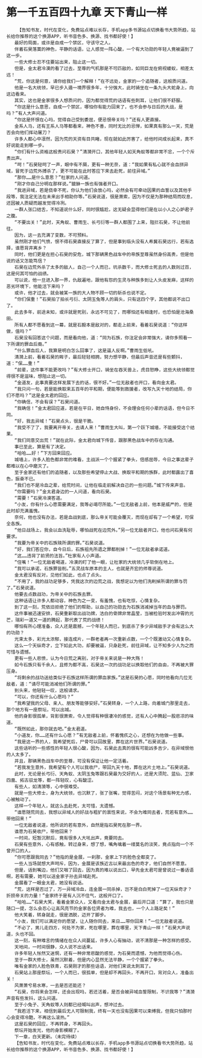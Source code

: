 # 第一千五百四十九章 天下青山一样
        【告知书友，时代在变化，免费站点难以长存，手机app多书源站点切换看书大势所趋，站长给你推荐的这个换源APP，听书音色多、换源、找书都好使！】
       最好的局面，或许是自成一个禁区，守该守之人。
       伴着石昊落寞的神色，平静的话语，让人感觉一阵心酸，一个有大功勋的年轻人竟被逼到了这一步。
       一些大修士忍不住要站出来，阻止这一切。
       但是，金太君冷漠的看了过去，至尊的气机那是不可匹敌的，如同巨龙在俯视蝼蚁，相差太远！
       “荒，你这是何意，请你给我们一个解释！”在不远处，金家的一个追随者，这般质问道。
       他是一名大统领，早已步入遁一境界很多年，十分强大，此时骑坐在一条九头大蛇身上，向这边看来。
       其实，这也是金家很多人想质问的，因为都觉得荒的话语有些刺耳，让他们很不舒服。
       “你这是什么意思，自成一个禁区，哪怕你有能力回来了，也不会参与日后的大战，是吗？”有人大声问道。
       “你这是怀恨在心吗，觉得自己受到委屈，便忌恨帝关吗？”还有人更直接。
       金系人马，还有王系人马等都看来，神色不善，同时无比的忌惮，如果真有那么一天，荒是否会向他们挥动屠刀？
       许多人都心中凛然，因为荒的天资有目共睹，现在就如此厉害了，给他时间成长起来，真不好说能走到哪一步。
       “你们有什么资格这般责问石昊？”清漪开口，其他年轻人如天角蚁等都非常不忿，一个个斥责出声。
       “呵！”石昊轻呵了一声，眼中有不屑，更有一种无奈，道：“我如果有私心就不会血拼异域，冒死于边荒外搏杀了，更不可能在此时答应下来去赴死，前往异域。”
       “那你……是什么意思？”杜家的人问道。
       “刚才你自己分明在那样说。”貔貅一族也有强者开口。
       “我进异域，若是侥幸不死，你认为他们会放心吗，必然会有可牵动因果的血誓以及其他手段等，我注定无法在未来出手相助你等。”石昊说道，很是萧索，因为不仅是为那种结局而叹息，还因被人质疑而越发觉得冷冽。
       一群人张口结舌，不知道说什么好，同时很尴尬，这无疑会显得他们是在以小人之心妒君子之腹。
       “不要出关！”此时，天角蚁、曹雨生、长弓衍等一群人都围了上来，阻拦石昊，不让他前往。
       因为，这一去充满了变数，不可预料。
       虽然刚才他们气愤，恨不得石昊直接反了算了，但是事到临头没有人希冀石昊远行，若有选择，谁愿背井离乡？
       同时，他们更是在担心石昊的安危，城下那辆黑色战车中的帝族至尊虽然身份高贵，但是他说的话又怎能笃信？
       石昊在边荒外杀了太多的敌人，自己一个人而已，坑杀数千，而大修士死去的人数则过百，这是何其可怕的战绩。
       可以说，他一旦进入那一界，仇敌遍地，跟他有怨的生灵与种族多到让人头皮发麻，这样的恶劣环境下，他能活下来吗？
       或许，他才过去，就会被某一族的大人物不顾一切的斩杀也说不定。
       “你们保重！”石昊拍了拍长弓衍、太阴玉兔等人的肩头，只有这四个字，其他都说不出口了。
       此去多年，前途未知，或许就是死别，永远不可见了，而哪怕还有相逢时，也恐怕是沧海桑田。
       所有人都不愿看到这一幕，就是石毅本是敌对的，都走上前来，看着石昊说道：“你这样做，值吗？”
       石昊没有回答这个问题，而是看向他，道：“同为石族，你注定会非常强大，请你多照看一下所谓的罪血后裔。”
       “什么罪血后人，我算是明白怎么回事了，这是逼人反啊。”曹雨生低吼。
       清漪上前，看着石昊的眸子，最后轻轻相拥，努力想平静，但最后声音还是有些颤抖，道：“保……重！”
       “前辈，这件事不能更改吗？”有大修士开口，骑坐在吞天兽上，虎目怒睁，这些大统领都觉得很不是滋味，想阻止这一切。
       “金道友，此事真要这样发展下去的话，很不好。”一位无敌者也开口，看向金太君。
       “我只问一句，若是能换取来五百年的平和期，便能等到救援者，改写九天十地的结局，你们不愿吗？”这是金太君的回应。
       “你确信，不会有误？”石昊问道。
       “我确信！”金太君回应道，若是在平日，她自恃身份，不会理会任何小辈的话语，但今日不同。
       “好，我去异域！”石昊点头，很是干脆。
       “我受不了了，我要离开帝关，去请人来！”曹雨生大叫，第一个跃下城墙，不能接受这个结果。
       “我们同意交出荒！”就在此际，金太君向城下传音，跟那黑色战车中的存在沟通。
       事已至此，算是有了决定。
       “哈哈……好！”下方回来回应。
       城墙上，许多人脸色都非常的难看，主战派一个个握紧了拳头，倍感屈辱，今日之事这辈子都难以在心中磨灭了。
       至于金家还有他们的追随者，以及那些希望停止大战、换取平和期的族群，此时都露出了喜色，振奋不已。
       “我们也不是冷血之辈，给荒时间，让他在临走前解决自己的一些问题。”城下传来声音。
       “你需要吗？”金太君身边的一人问道，看向石昊。
       “需要！”石昊冷漠答道。
       “小友，你有什么心愿需要满足，我等必竭尽所能。”一位无敌者上前，他本是威严的，但是此时却充满羞愧。
       奈何，他也没有办法，若是血战到底，那么帝关可能会覆灭，而现在却有了一个希望，可保全各族。
       “他日战场上，我会以血洗耻辱，哪怕战死在边荒外。”另一位无敌者开口，他也问石昊有何要求。
       “我要为帝关中的石族赎所谓的罪。”石昊说道。
       “好，我们答应你，自今日后，石族祖先所遗之罪都削掉！”一位无敌者承诺道。
       “这……违背了前贤的法旨。”杜家有人小声道。
       “住嘴！”一位无敌者喝道，冷漠的盯了他一眼，让杜家的大统领几乎软倒在地上。
       “我可以承诺，石族罪皆削。”五灵战车原本的主人，也就是齐宏的师尊说道。
       金太君没有反对，见他们如此，也点了点头。
       “不用了，我的战功足够多，凭我这次的边荒之战，我想足以为他们洗刷掉所谓的罪与罚了。”石昊说道。
       他要去点数战功，为帝关中的石族去罪。
       这种话语让许多人都动容，神色为之一变，有羞愧，也有吃惊，心情复杂。
       到了这一刻，荒依旧拒绝了他们的帮助，以自己的功勋去为石族消减掉当年的血与罪罚。
       这件事被迅速安排，石昊重新取出战功牌，洁白的骨牌非常晶莹，当被检验时发出冲霄的光芒，瑞彩一道又一道的腾起，那代表了荒的战绩！
       哪怕有所心理准备，众人还是震撼，一个年轻人而已，到底杀了多少异域敌手才会有这么大的功勋？
       光束太多，彩光太浓郁，接连成片，一群老者再一次重新点数，一个个既激动又心情复杂。
       这么一个天纵奇才，立下如此大功，却要被逼，只身赴死，前往异域，让不知多少人为之而可惜与遗憾。
       更有一些人悲愤，认为今日荒之离别，对于帝关来说是一种大殇！
       如今石族只有千余人，且修为都不高，石昊这一次的战功足以换取他们的自由，不再被大罪压身。
       “将剩余的战功送给类似于石族这样所谓的罪血家族。”这是石昊的心愿，同时他看向几位无敌者，道：“请尽可能消减他们所谓的罪。”
       到头来，他轻轻一叹，这般请求。
       “可以，你还有什么心愿吗？”
       “我希望我的父母、亲人、朋友等能够安好。”石昊转身，一个人上路，向着城门那里走去，那个地方有一座祭坛，可以出城。
       他的身影很孤单，背影很萧索，令人觉得有种很凄冷的感觉，还有人心中腾起一股悲凉的味道。
       “既然如此，那你就去吧。”金太君道。
       “小道友，你……还有什么心愿？”有无敌者上前，怀着愧疚之心，还想在为他做一些事。
       “我是这一界的人，我希望死后，尸骨可以回故里，葬在这片世界。”石昊说道。
       这些话听的一些感性的年轻人很心酸，因为，石昊此去真的很有可能凶多吉少，在异域恨他的人太多了。
       并且，那辆黑色战车中的至尊，可没有保证让他一定活着。
       “若我发生意外，我希望有个人可以我收尸，带回九天十地，葬在这片土地上。”石昊说道。
       此时，无论是长弓衍、天角蚁、太阴玉兔等跟石昊最为交好的人，还是大须陀、蓝仙、卫家四凰、拓古驭龙等，都一阵轻叹，心有酸涩。
       有些人，如清漪等，心中很难受。
       就是一些大修士，身为大统领，也沉默了，张了张嘴，觉得苦闷，对这个场景有种无力感，心被触动了。
       这样一个年轻人，就这么去赴死，太可惜，太遗憾。
       “谁愿随荒同去，我想以异域人的好战与粗犷的禀性来说，不会为难同去者，荒若有意外……带他回来！”
       一位无敌者说道，他所说的若有意外，自然是指石昊死在那一界。
       谁愿为石昊收尸，带他回来？
       一时间，短暂沉默后，竟有很多人大吼出声，竟要同去。
       石昊有些意外，心有感触，转过身来，想了想，嘴角噙着一缕莫名的淡笑，竟点指向一个不曾开口的人。
       “你可愿跟我同去？”他指的是金展，一刹那，金家上下的脸色全都变了。
       一些人当场就想大声呵斥，因为，金展是该族近古以来最出色的奇才，他们自然不愿意。
       但是，话到嘴边，他们又咽了回去，因为真的难以说出口，早先金太君可是曾说过一番话语啊，若有需要，她可以送金家子孙去异域赴死。
       金展看了一眼金太君，她没有说话。
       “荒，这样是否过了，万一异域冷血，连金展一同杀掉，岂不是白白死掉了一位天纵奇才？折损帝关的力量！”金家终于是有人沉不住气，这般开口了。
       “哈哈……”石昊大笑，看着金家众人，又看向金太君与金展，最后开口道：“算了，我也只是随口一提，怎么会忍心让高风亮节的金家各位贤者为难，我去也，一个人上路足矣！”
       他大笑着，转身就走，很是洒脱，迈开了脚步。
       “小友，我们可以满足你的愿望，让人随你同去，来日……带你回来！”一位无敌者说道。
       “不必了，男儿走四方，何处不为家，死在哪里，葬在哪里，天下青山一样！”石昊大声说道，头也不回。
       这一刻，有种难言的情绪在在众人间蔓延，许多人心有抽动，说不清那是一种怎样的感受。
       天地间，一时间很静，众人说不出话来。
       许多年轻人怅然又迷惘，还有一种非常悲酸的感觉，为石昊而遗憾，为他而觉得心伤。
       至于一群大修士，虽然沉默着，但是内心显然无法平静，一个个握紧了拳头。
       唯有金家的人脸色铁青，石昊刚才的那些话语，对他们来说太刺耳了。
       石昊站上那座祭坛，一个人而已，很孤单，但是却不再回头，不再开口，背对众人，准备出关！
       风萧萧兮易水寒，一去是否还能还？
       “石昊，你将来会怎样，还会出现吗，若还活着，是否会被异域血誓限制，不识我等？”清漪声音有些发抖，这么问道。
       至于小兔子、天角蚁等人则都已经喊叫出声，想冲过去。
       “我若活下来，相信到最后无人可限制我，终有一天也没有因果可以束缚我，但我只怕那时心会变得冷酷，不再这么滚热。”
       这是石昊的回应，不再转身，不再回头。
       祭坛开始发光，他的身影模糊了。
       下一章，白天更新。（未完待续）
       【告知书友，时代在变化，免费站点难以长存，手机app多书源站点切换看书大势所趋，站长给你推荐的这个换源APP，听书音色多、换源、找书都好使！】
